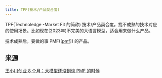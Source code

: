 ```yaml
---
title: TPF(技术/产品契合度)
---
```

TPF(Technoledge -Market Fit 的简称) 技术/产品契合度。找不成熟的技术对应的使用场景。比如现在(2023年)不完美的大语言模型，适合用来做什么产品。

技术成熟后，要做的事 PMF([[pmf]]) 的产品。


## 来源
[王小川创业 8 个月：大模型还没到谈 PMF 的时候](https://mp.weixin.qq.com/s/5EE7hmh0CK5zhtqe6GoTZg)

[//begin]: # "Autogenerated link references for markdown compatibility"
[pmf]: pmf "PMF(产品/市场契合度)"
[//end]: # "Autogenerated link references"